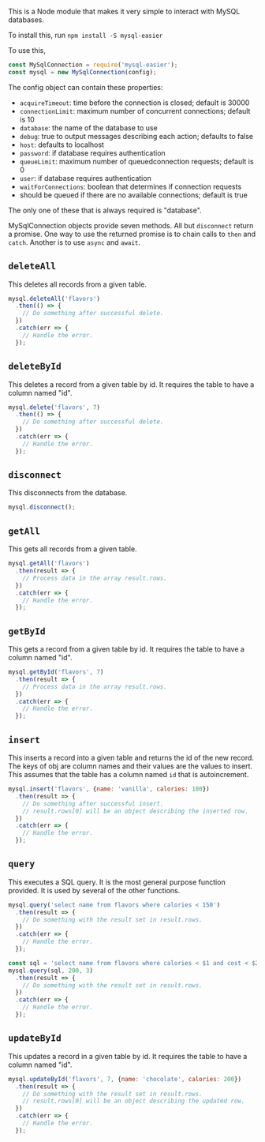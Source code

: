 This is a Node module that makes it very simple
to interact with MySQL databases.

To install this, run `npm install -S mysql-easier`

To use this,
```js
const MySqlConnection = require('mysql-easier');
const mysql = new MySqlConnection(config);
```

The config object can contain these properties:
* `acquireTimeout`: time before the connection is closed; default is 30000
* `connectionLimit`: maximum number of concurrent connections; default is 10
* `database`: the name of the database to use
* `debug`: true to output messages describing each action; defaults to false
* `host`: defaults to localhost
* `password`: if database requires authentication
* `queueLimit`: maximum number of queuedconnection requests; default is 0
* `user`: if database requires authentication
* `waitForConnections`: boolean that determines if connection requests
*   should be queued if there are no available connections; default is true

The only one of these that is always required is "database".

MySqlConnection objects provide seven methods.
All but `disconnect` return a promise.
One way to use the returned promise is to chain calls to `then` and `catch`.
Another is to use `async` and `await`.

## `deleteAll`
This deletes all records from a given table.

```js
mysql.deleteAll('flavors')
  .then(() => {
    // Do something after successful delete.
  })
  .catch(err => {
    // Handle the error.
  });
```

## `deleteById`
This deletes a record from a given table by id.
It requires the table to have a column named "id".

```js
mysql.delete('flavors', 7)
  .then(() => {
    // Do something after successful delete.
  })
  .catch(err => {
    // Handle the error.
  });
```

## `disconnect`
This disconnects from the database.

```js
mysql.disconnect();
```

## `getAll`
This gets all records from a given table.

```js
mysql.getAll('flavors')
  .then(result => {
    // Process data in the array result.rows.
  })
  .catch(err => {
    // Handle the error.
  });
```

## `getById`
This gets a record from a given table by id.
It requires the table to have a column named "id".

```js
mysql.getById('flavors', 7)
  .then(result => {
    // Process data in the array result.rows.
  })
  .catch(err => {
    // Handle the error.
  });
```

## `insert`
This inserts a record into a given table
and returns the id of the new record.
The keys of obj are column names
and their values are the values to insert.
This assumes that the table has a column
named `id` that is autoincrement.

```js
mysql.insert('flavors', {name: 'vanilla', calories: 100})
  .then(result => {
    // Do something after successful insert.
    // result.rows[0] will be an object describing the inserted row.
  })
  .catch(err => {
    // Handle the error.
  });
```

## `query`
This executes a SQL query.
It is the most general purpose function provided.
It is used by several of the other functions.

```js
mysql.query('select name from flavors where calories < 150')
  .then(result => {
    // Do something with the result set in result.rows.
  })
  .catch(err => {
    // Handle the error.
  });

const sql = 'select name from flavors where calories < $1 and cost < $2';
mysql.query(sql, 200, 3)
  .then(result => {
    // Do something with the result set in result.rows.
  })
  .catch(err => {
    // Handle the error.
  });
```

## `updateById`
This updates a record in a given table by id.
It requires the table to have a column named "id".

```js
mysql.updateById('flavors', 7, {name: 'chocolate', calories: 200})
  .then(result => {
    // Do something with the result set in result.rows.
    // result.rows[0] will be an object describing the updated row.
  })
  .catch(err => {
    // Handle the error.
  });
```

